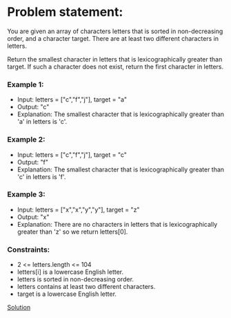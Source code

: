 # Problem statement:
You are given an array of characters letters that is sorted in non-decreasing order, and a character target. There are at least two different characters in letters.

Return the smallest character in letters that is lexicographically greater than target. If such a character does not exist, return the first character in letters.

 

### Example 1:

- Input: letters = ["c","f","j"], target = "a"
- Output: "c"
- Explanation: The smallest character that is lexicographically greater than 'a' in letters is 'c'.
### Example 2:

- Input: letters = ["c","f","j"], target = "c"
- Output: "f"
- Explanation: The smallest character that is lexicographically greater than 'c' in letters is 'f'.
### Example 3:

- Input: letters = ["x","x","y","y"], target = "z"
- Output: "x"
- Explanation: There are no characters in letters that is lexicographically greater than 'z' so we return letters[0].
 

### Constraints:

- 2 <= letters.length <= 104
- letters[i] is a lowercase English letter.
- letters is sorted in non-decreasing order.
- letters contains at least two different characters.
- target is a lowercase English letter.

[Solution]()
